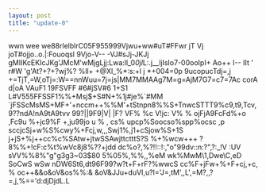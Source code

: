 ```yaml
---
layout: post
title: "update-0"
---
```

 
wwn wee we88rlelblrC05F955999Vjwu+ww#uT#FFwr	jT	Vj joT#ojjo..o.|:Fouoqsl 9Vjo-V-- -VJ#sJj-JKJj gMIIKcEKIcJKg'JMcM'wMjgLjj:Lwa:ll_0*0jl*L:.j__ljIsIo7-00ooIpI+ Ao++	I-- I It	'	r#W	'g'At?+?+?wj%? %ll+ +@Xl_%*:s:+l j *+004=0p 9ucopucTdj=,j +=TjT,=W ,oTj=:W=  =nnWuu=7j=js |MM7MMAA g7M=g =AjM7G7=c7=7Ac	corA 	d|oA	VAuF1	19FSVFF		#6#jSV#6	1+S1	L#V555FFSSF1%%+Msj$+S#N+%1j#je%`#MM `jFSScMs MS +MF+'+nccm++ %  %M'+tStnpn8 %%S+TnwcSTTT9%c9,t9,Tcv, 9??ndA!nA9tA9 tvv  99?||9F9|V|	|F?	VF%	 %c V!jc:	 V% %	 ojFjA9FcFd%+o  ,Fc9u %+jc9%F + ,ju99jo u	% ,  c s% upcp%Sooc so% sp  p%o csc  ,p sccjcSj+w %S%cwy%+Fcj ,w ,,,Swj1%,j 1+cSjow%S+1S	j +jS+%j++c c%c  %SAt w +jtwSSAwjttctttS?S %+%w  cw++ + ?8 % %+!cF:c%t %wVc8j8%? ?+jdd dc% o?,%?!!::!:,"o"99dv::n:?",?:_!V
:UV
sVV%%8%"g"g3g3~03$80 5%05%,%%,,%eM wk%MwM\1,Dwe\C,eD SoCwS wSw nDW6 St6,dt9 6F9 9?w?t+F+rF?%wwc S cc%F+ jFw+%+F+cj,+c, % oc++&&o&oV&os%%:&  &oV&JJu+duVI,u?I='J=,tM',,L',=M?,,?=,j,%=='d:djD jdL.L    
  

